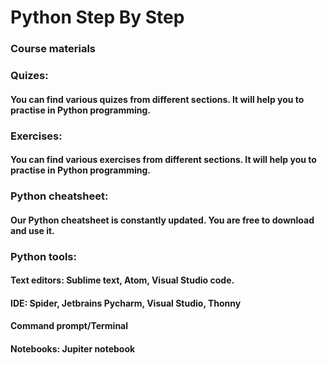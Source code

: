 # Python Step By Step
### Course materials

### Quizes:
#### You can find various quizes from different sections. It will help you to practise in Python programming.

### Exercises:
#### You can find various exercises from different sections. It will help you to practise in Python programming.

### Python cheatsheet:
#### Our Python cheatsheet is constantly updated. You are free to download and use it.

### Python tools:
#### Text editors: Sublime text, Atom, Visual Studio code.
#### IDE: Spider, Jetbrains Pycharm, Visual Studio, Thonny
#### Command prompt/Terminal
#### Notebooks: Jupiter notebook
